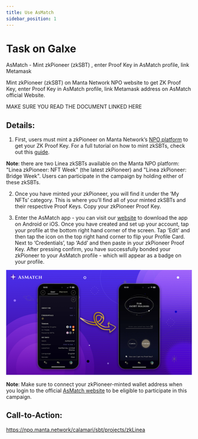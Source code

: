 ```yaml
---
title: Use AsMatch
sidebar_position: 1
---
```


# Task on Galxe
AsMatch - Mint zkPioneer (zkSBT) , enter Proof Key in AsMatch profile, link Metamask 

Mint zkPioneer (zkSBT) on Manta Network NPO website to get ZK Proof Key, enter Proof Key in AsMatch profile, link Metamask address on AsMatch official Website.	

MAKE SURE YOU READ THE DOCUMENT LINKED HERE

## Details:

1. First, users must mint a zkPioneer on Manta Network’s [NPO platform](https://npo.manta.network/calamari/sbt/projects/zkLinea) to get your ZK Proof Key. For a full tutorial on how to mint zkSBTs, check out this [guide](https://mantanetwork.notion.site/Minting-a-zkSBT-Through-NPO-21e5aba2170e4ab49e8e3447e78e7353).

**Note**: there are two Linea zkSBTs available on the Manta NPO platform: "Linea zkPioneer: NFT Week" (the latest zkPioneer) and "Linea zkPioneer: Bridge Week". Users can participate in the campaign by holding either of these zkSBTs.

2. Once you have minted your zkPioneer, you will find it under the ‘My NFTs’ category. This is where you’ll find all of your minted zkSBTs and their respective Proof Keys. Copy your zkPioneer Proof Key.

3. Enter the AsMatch app - you can visit our [website](https://asmatch.app) to download the app on Android or iOS. Once you have created and set up your account, tap your profile at the bottom right hand corner of the screen. Tap ‘Edit’ and then tap the icon on the top right hand corner to flip your Profile Card. Next to ‘Credentials’, tap ‘Add’ and then paste in your zkPioneer Proof Key. After pressing confirm, you have successfully bonded your zkPioneer to your AsMatch profile - which will appear as a badge on your profile.

![AsMatch](../../assets/asmatch/asmatch.png)

**Note**: Make sure to connect your zkPioneer-minted wallet address when you login to the official [AsMatch website](https://asmatch.app) to be eligible to participate in this campaign.

## Call-to-Action:
https://npo.manta.network/calamari/sbt/projects/zkLinea
